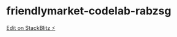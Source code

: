 # friendlymarket-codelab-rabzsg

[Edit on StackBlitz ⚡️](https://stackblitz.com/edit/friendlymarket-codelab-rabzsg)